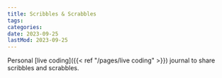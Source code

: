 ```yaml
---
title: Scribbles & Scrabbles
tags:
categories:
date: 2023-09-25
lastMod: 2023-09-25
---
```

Personal [live coding]({{< ref "/pages/live coding" >}}) journal to share scribbles and scrabbles.
